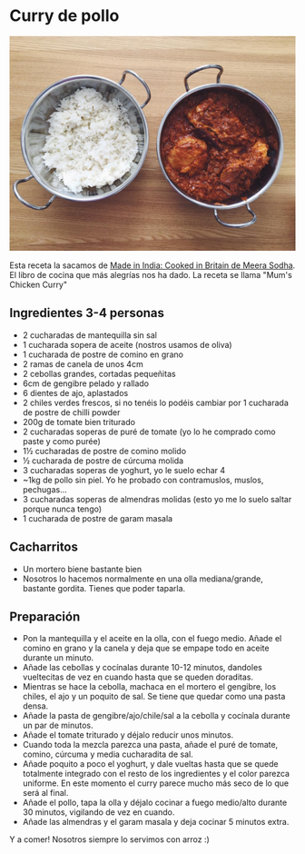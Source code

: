 # Curry de pollo

<img src="/recetas/img/curry-de-pollo.jpg" width="640">

Esta receta la sacamos de [Made in India: Cooked in Britain de Meera Sodha](http://www.amazon.co.uk/Made-India-Britain-Recipes-Kitchen/dp/024114633X). El libro de cocina que más alegrías nos ha dado. La receta se llama "Mum's Chicken Curry"


## Ingredientes 3-4 personas

- 2 cucharadas de mantequilla sin sal
- 1 cucharada sopera de aceite (nostros usamos de oliva) 
- 1 cucharada de postre de comino en grano
- 2 ramas de canela de unos 4cm
- 2 cebollas grandes, cortadas pequeñitas
- 6cm de gengibre pelado y rallado
- 6 dientes de ajo, aplastados
- 2 chiles verdes frescos, si no tenéis lo podéis cambiar por 1 cucharada de postre de chilli powder
- 200g de tomate bien triturado
- 2 cucharadas soperas de puré de tomate (yo lo he comprado como paste y como purée)
- 1½ cucharadas de postre de comino molido
- ½ cucharada de postre de cúrcuma molida
- 3 cucharadas soperas de yoghurt, yo le suelo echar 4
- ~1kg de pollo sin piel. Yo he probado con contramuslos, muslos, pechugas... 
- 3 cucharadas soperas de almendras molidas (esto yo me lo suelo saltar porque nunca tengo)
- 1 cucharada de postre de garam masala


## Cacharritos

- Un mortero biene bastante bien
- Nosotros lo hacemos normalmente en una olla mediana/grande, bastante gordita. Tienes que poder taparla.


## Preparación

- Pon la mantequilla y el aceite en la olla, con el fuego medio. Añade el comino en grano y la canela y deja que se empape todo en aceite durante un minuto.
- Añade las cebollas y cocínalas durante 10-12 minutos, dandoles vueltecitas de vez en cuando hasta que se queden doraditas.
- Mientras se hace la cebolla, machaca en el mortero el gengibre, los chiles, el ajo y un poquito de sal. Se tiene que quedar como una pasta densa.
- Añade la pasta de gengibre/ajo/chile/sal a la cebolla y cocínala durante un par de minutos.
- Añade el tomate triturado y déjalo reducir unos minutos.
- Cuando toda la mezcla parezca una pasta, añade el puré de tomate, comino, cúrcuma y media cucharadita de sal.
- Añade poquito a poco el yoghurt, y dale vueltas hasta que se quede totalmente integrado con el resto de los ingredientes y el color parezca uniforme. En este momento el curry parece mucho más seco de lo que será al final.
- Añade el pollo, tapa la olla y déjalo cocinar a fuego medio/alto durante 30 minutos, vigilando de vez en cuando.
- Añade las almendras y el garam masala y deja cocinar 5 minutos extra.

Y a comer! Nosotros siempre lo servimos con arroz :)
